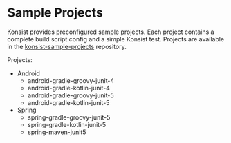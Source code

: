 # Sample Projects

Konsist provides preconfigured sample projects. Each project contains a complete build script config and a simple Konsist test. Projects are available in the [konsist-sample-projects](https://github.com/LemonAppDev/konsist-sample-projects/) repository.



Projects:

* Android
  * android-gradle-groovy-junit-4&#x20;
  * android-gradle-kotlin-junit-4&#x20;
  * android-gradle-groovy-junit-5&#x20;
  * android-gradle-kotlin-junit-5
* Spring
  * spring-gradle-groovy-junit-5&#x20;
  * spring-gradle-kotlin-junit-5&#x20;
  * spring-maven-junit5
